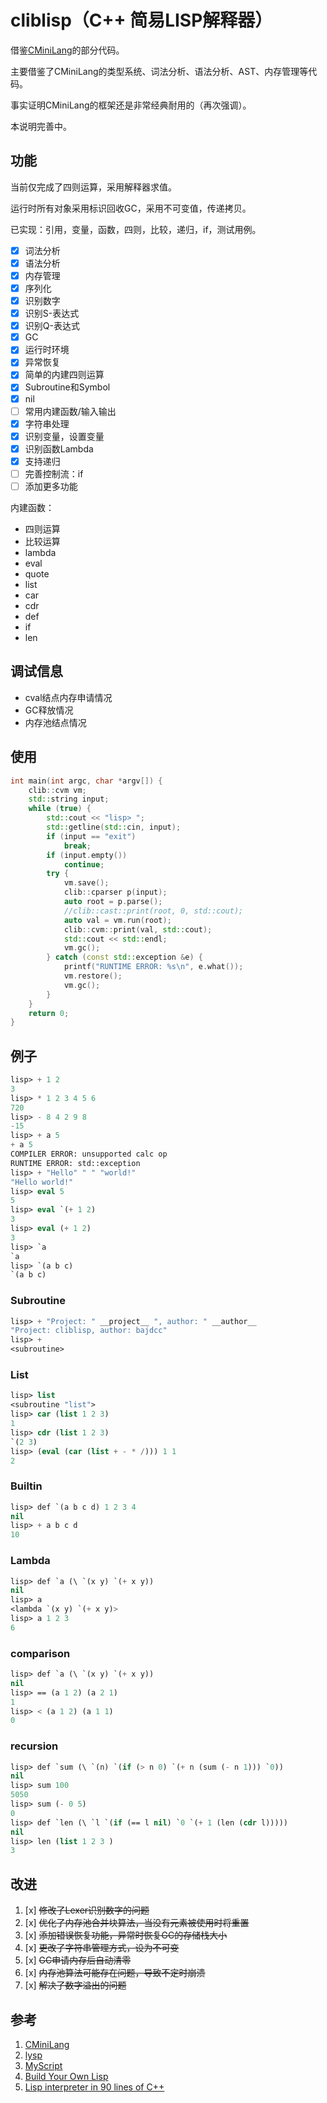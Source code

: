 # cliblisp（C++ 简易LISP解释器）

借鉴[CMiniLang](https://github.com/bajdcc/CMiniLang)的部分代码。

主要借鉴了CMiniLang的类型系统、词法分析、语法分析、AST、内存管理等代码。

事实证明CMiniLang的框架还是非常经典耐用的（再次强调）。

本说明完善中。

## 功能

当前仅完成了四则运算，采用解释器求值。

运行时所有对象采用标识回收GC，采用不可变值，传递拷贝。

已实现：引用，变量，函数，四则，比较，递归，if，测试用例。

- [x] 词法分析
- [x] 语法分析
- [x] 内存管理
- [x] 序列化
- [x] 识别数字
- [x] 识别S-表达式
- [x] 识别Q-表达式
- [x] GC
- [x] 运行时环境
- [x] 异常恢复
- [x] 简单的内建四则运算
- [x] Subroutine和Symbol
- [x] nil
- [ ] 常用内建函数/输入输出
- [x] 字符串处理
- [x] 识别变量，设置变量
- [x] 识别函数Lambda
- [x] 支持递归
- [ ] 完善控制流：if
- [ ] 添加更多功能

内建函数：

- 四则运算
- 比较运算
- lambda
- eval
- quote
- list
- car
- cdr
- def
- if
- len

## 调试信息

- cval结点内存申请情况
- GC释放情况
- 内存池结点情况

## 使用

```cpp
int main(int argc, char *argv[]) {
    clib::cvm vm;
    std::string input;
    while (true) {
        std::cout << "lisp> ";
        std::getline(std::cin, input);
        if (input == "exit")
            break;
        if (input.empty())
            continue;
        try {
            vm.save();
            clib::cparser p(input);
            auto root = p.parse();
            //clib::cast::print(root, 0, std::cout);
            auto val = vm.run(root);
            clib::cvm::print(val, std::cout);
            std::cout << std::endl;
            vm.gc();
        } catch (const std::exception &e) {
            printf("RUNTIME ERROR: %s\n", e.what());
            vm.restore();
            vm.gc();
        }
    }
    return 0;
}
```

## 例子

```lisp
lisp> + 1 2
3
lisp> * 1 2 3 4 5 6
720
lisp> - 8 4 2 9 8 
-15
lisp> + a 5
+ a 5
COMPILER ERROR: unsupported calc op
RUNTIME ERROR: std::exception
lisp> + "Hello" " " "world!"
"Hello world!"
lisp> eval 5
5
lisp> eval `(+ 1 2)
3
lisp> eval (+ 1 2)
3
lisp> `a
`a
lisp> `(a b c)
`(a b c)
```

### Subroutine

```lisp
lisp> + "Project: " __project__ ", author: " __author__
"Project: cliblisp, author: bajdcc"
lisp> +
<subroutine>
```

### List

```lisp
lisp> list
<subroutine "list">
lisp> car (list 1 2 3)
1
lisp> cdr (list 1 2 3)
`(2 3)
lisp> (eval (car (list + - * /))) 1 1
2
```

### Builtin

```lisp
lisp> def `(a b c d) 1 2 3 4
nil
lisp> + a b c d
10
```

### Lambda

```lisp
lisp> def `a (\ `(x y) `(+ x y))
nil
lisp> a
<lambda `(x y) `(+ x y)>
lisp> a 1 2 3
6
```

### comparison

```lisp
lisp> def `a (\ `(x y) `(+ x y))
nil
lisp> == (a 1 2) (a 2 1)
1
lisp> < (a 1 2) (a 1 1)
0
```

### recursion

```lisp
lisp> def `sum (\ `(n) `(if (> n 0) `(+ n (sum (- n 1))) `0))
nil
lisp> sum 100
5050
lisp> sum (- 0 5)
0
lisp> def `len (\ `l `(if (== l nil) `0 `(+ 1 (len (cdr l)))))
nil
lisp> len (list 1 2 3 )
3
```

## 改进

1. [x] ~~修改了Lexer识别数字的问题~~
2. [x] ~~优化了内存池合并块算法，当没有元素被使用时将重置~~
3. [x] ~~添加错误恢复功能，异常时恢复GC的存储栈大小~~
4. [x] ~~更改了字符串管理方式，设为不可变~~
5. [x] ~~GC申请内存后自动清零~~
6. [x] ~~内存池算法可能存在问题，导致不定时崩溃~~
7. [x] ~~解决了数字溢出的问题~~

## 参考

1. [CMiniLang](https://github.com/bajdcc/CMiniLang)
2. [lysp](http://piumarta.com/software/lysp/lysp-1.1/lysp.c)
3. [MyScript](https://github.com/bajdcc/MyScript)
4. [Build Your Own Lisp](http://buildyourownlisp.com)
5. [Lisp interpreter in 90 lines of C++](http://howtowriteaprogram.blogspot.com/2010/11/lisp-interpreter-in-90-lines-of-c.html)